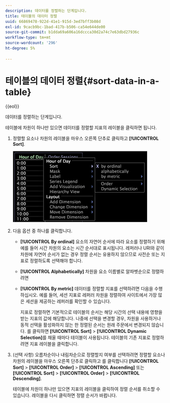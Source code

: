 ```yaml
---
description: 데이터를 정렬하는 단계입니다.
title: 테이블의 데이터 정렬
uuid: 66869478-922d-41e1-915d-3ed7bff3b08d
exl-id: 9cacb9bc-1bad-417b-b506-ca54e644de00
source-git-commit: b1dda69a606a16dccca30d2a74c7e63dbd27936c
workflow-type: tm+mt
source-wordcount: '296'
ht-degree: 5%

---
```


# 테이블의 데이터 정렬{#sort-data-in-a-table}

{{eol}}

데이터를 정렬하는 단계입니다.

테이블에 차원이 하나만 있으면 데이터를 정렬할 지표의 레이블을 클릭하면 됩니다.

1. 정렬할 요소나 차원의 레이블을 마우스 오른쪽 단추로 클릭하고 **[!UICONTROL Sort]**.

   ![](assets/mnu_Table_Sort.png)

1. 다음 옵션 중 하나를 클릭합니다.

   * **[!UICONTROL By ordinal]** 요소의 자연어 순서에 따라 요소를 정렬하기 위해 예를 들어 시간 차원의 요소는 시간 순서대로 표시됩니다. 레퍼러나 URI와 같이 차원에 자연어 순서가 없는 경우 정렬 순서는 유용하지 않으므로 사전순 또는 지표로 정렬하도록 선택해야 합니다.
   * **[!UICONTROL Alphabetically]** 차원을 요소 이름별로 알파벳순으로 정렬하려면
   * **[!UICONTROL By metric]** 데이터를 정렬할 지표를 선택하려면 다음을 수행하십시오. 예를 들어, 세션 지표로 레퍼러 차원을 정렬하여 사이트에서 가장 많은 세션을 제공하는 레퍼러를 확인할 수 있습니다.

      지표로 정렬하면 기본적으로 테이블의 순서는 해당 시간의 선택 내용에 영향을 받는 지표의 값에 해당합니다. 나중에 선택을 변경할 경우, 차원을 사용하거나 동적 선택을 활성화하지 않는 한 정렬된 순서는 원래 주문에서 변경되지 않습니다. 를 클릭하면 **[!UICONTROL Sort]** > **[!UICONTROL Dynamic Selection]**&#x200B;를 채울 때마다 테이블이 사용됩니다.
   테이블의 기존 지표로 정렬하려면 지표 레이블을 클릭합니다.

1. (선택 사항) 오름차순이나 내림차순으로 정렬할지 여부를 선택하려면 정렬할 요소나 차원의 레이블을 마우스 오른쪽 단추로 클릭하고 를 클릭합니다 **[!UICONTROL Sort]** > **[!UICONTROL Order]** > **[!UICONTROL Ascending]** 또는 **[!UICONTROL Sort]** > **[!UICONTROL Order]** > **[!UICONTROL Descending]**.

   테이블에 차원이 하나만 있으면 지표의 레이블을 클릭하여 정렬 순서를 취소할 수 있습니다. 레이블을 다시 클릭하면 정렬 순서가 바뀝니다.
